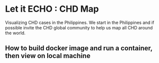 # Let it ECHO : CHD Map
Visualizing CHD cases in the Philippines. We start in the Philippines and if possible invite the CHD global community to help us map all CHD around the world.

## How to build docker image and run a container, then view on local machine

